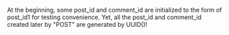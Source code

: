 At the beginning, some post_id and comment_id are initialized to the form of post_id1 for testing convenience. Yet, all the post_id and comment_id created later by "POST" are generated by UUID()!